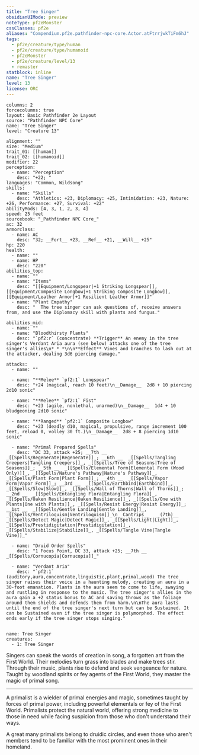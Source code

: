 ```yaml
---
title: "Tree Singer"
obsidianUIMode: preview
noteType: pf2eMonster
cssClasses: pf2e
aliases: "Compendium.pf2e.pathfinder-npc-core.Actor.atFtrrjwkTiFm6hJ" 
tags:
  - pf2e/creature/type/human
  - pf2e/creature/type/humanoid
  - pf2eMonster
  - pf2e/creature/level/13
  - remaster
statblock: inline
name: "Tree Singer"
level: 13
license: ORC
---
```


```statblock
columns: 2
forcecolumns: true
layout: Basic Pathfinder 2e Layout
source: "Pathfinder NPC Core"
name: "Tree Singer"
level: "Creature 13"

alignment: ""
size: "Medium"
trait_01: [[human]]
trait_02: [[humanoid]]
modifier: 22
perception:
  - name: "Perception"
    desc: "+22; "
languages: "Common, Wildsong"
skills:
  - name: "Skills"
    desc: "Athletics: +23, Diplomacy: +25, Intimidation: +23, Nature: +26, Performance: +27, Survival: +22"
abilityMods: [4, 3, 1, 2, 3, 4]
speed: 25 feet
sourcebook: "_Pathfinder NPC Core_"
ac: 32
armorclass:
  - name: AC
    desc: "32; __Fort__ +23, __Ref__ +21, __Will__ +25"
hp: 220
health:
  - name: ""
  - name: HP
    desc: "220"
abilities_top:
  - name: ""
  - name: "Items"
    desc: "[[Equipment/Longspear|+1 Striking Longspear]], [[Equipment/Composite Longbow|+1 Striking Composite Longbow]], [[Equipment/Leather Armor|+1 Resilient Leather Armor]]"
  - name: "Plant Empathy"
    desc: "  The tree singer can ask questions of, receive answers from, and use the Diplomacy skill with plants and fungus."

abilities_mid:
  - name: ""
  - name: "Bloodthirsty Plants"
    desc: "`pf2:r` (concentrate) **Trigger** An enemy in the tree singer's Verdant Aria aura (see below) attacks one of the tree singer's allies\n* * *\n\n**Effect** Vines and branches to lash out at the attacker, dealing 3d6 piercing damage."

attacks:
  - name: ""

  - name: "**Melee** `pf2:1` Longspear"
    desc: "+24 (magical, reach 10 feet)\n__Damage__  2d8 + 10 piercing 2d10 sonic"

  - name: "**Melee** `pf2:1` Fist"
    desc: "+23 (agile, nonlethal, unarmed)\n__Damage__  1d4 + 10 bludgeoning 2d10 sonic"

  - name: "**Ranged** `pf2:1` Composite Longbow"
    desc: "+23 (deadly d10, magical, propulsive, range increment 100 feet, reload 0, volley 30 ft.)\n__Damage__  2d8 + 8 piercing 1d10 sonic"

  - name: "Primal Prepared Spells"
    desc: "DC 33, attack +25; __7th __  _[[Spells/Regenerate|Regenerate]]_; __6th __  _[[Spells/Tangling Creepers|Tangling Creepers]]_, _[[Spells/Tree of Seasons|Tree of Seasons]]_; __5th __  _[[Spells/Elemental Form|Elemental Form (Wood Only)]]_, _[[Spells/Nature's Pathway|Nature's Pathway]]_, _[[Spells/Plant Form|Plant Form]]_; __4th __  _[[Spells/Vapor Form|Vapor Form]]_; __3rd __  _[[Spells/Earthbind|Earthbind]]_, _[[Spells/Slow|Slow]]_, _[[Spells/Wall of Thorns|Wall of Thorns]]_; __2nd __  _[[Spells/Entangling Flora|Entangling Flora]]_, _[[Spells/Oaken Resilience|Oaken Resilience]]_, _[[Spells/One with Plants|One with Plants]]_, _[[Spells/Resist Energy|Resist Energy]]_; __1st __  _[[Spells/Gentle Landing|Gentle Landing]]_, _[[Spells/Ventriloquism|Ventriloquism]]_\n__Cantrips__  __(7th)__ _[[Spells/Detect Magic|Detect Magic]]_, _[[Spells/Light|Light]]_, _[[Spells/Prestidigitation|Prestidigitation]]_, _[[Spells/Stabilize|Stabilize]]_, _[[Spells/Tangle Vine|Tangle Vine]]_"

  - name: "Druid Order Spells"
    desc: "1 Focus Point, DC 33, attack +25; __7th __  _[[Spells/Cornucopia|Cornucopia]]_"

  - name: "Verdant Aria"
    desc: "`pf2:1` (auditory,aura,concentrate,linguistic,plant,primal,wood) The tree singer raises their voice in a haunting melody, creating an aura in a 30-foot emanation. Plants in the aura seem to come to life, swaying and rustling in response to the music. The tree singer's allies in the aura gain a +2 status bonus to AC and saving throws as the foliage around them shields and defends them from harm.\n\nThe aura lasts until the end of the tree singer's next turn but can be Sustained. It can be Sustained even if the tree singer is polymorphed. The effect ends early if the tree singer stops singing."
 
```

```encounter-table
name: Tree Singer
creatures:
  - 1: Tree Singer
```



Singers can speak the words of creation in song, a forgotten art from the First World. Their melodies turn grass into blades and make trees stir. Through their music, plants rise to defend and seek vengeance for nature. Taught by woodland spirits or fey agents of the First World, they master the magic of primal song.

* * *

A primalist is a wielder of primal energies and magic, sometimes taught by forces of primal power, including powerful elementals or fey of the First World. Primalists protect the natural world, offering strong medicine to those in need while facing suspicion from those who don't understand their ways.

A great many primalists belong to druidic circles, and even those who aren't members tend to be familiar with the most prominent ones in their homeland.
